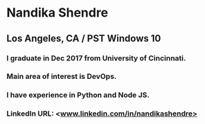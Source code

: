 # Nandika Shendre
## Los Angeles, CA / PST Windows 10
### I graduate in Dec 2017 from **University of Cincinnati.**
### Main area of interest is DevOps.
### I have experience in Python and Node JS.


### LinkedIn URL: <www.linkedin.com/in/nandikashendre>
